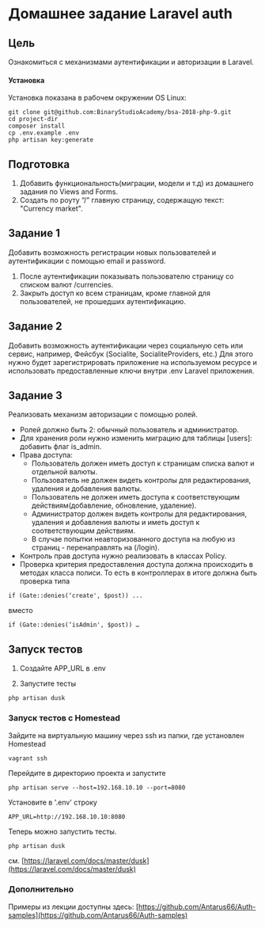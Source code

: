 # Домашнее задание Laravel auth

## Цель
Ознакомиться с механизмами аутентификации и авторизации в Laravel.

#### Установка

Установка показана в рабочем окружении OS Linux:

```
git clone git@github.com:BinaryStudioAcademy/bsa-2018-php-9.git
cd project-dir
composer install
cp .env.example .env
php artisan key:generate
```

## Подготовка

1. Добавить функциональность(миграции, модели и т.д) из домашнего задания по Views and Forms.
2. Создать по роуту “/” главную страницу, содержащую текст: "Currency market".

## Задание 1

Добавить возможность регистрации новых пользователей и аутентификации с помощью email и password.
    
1. После аутентификации показывать пользователю страницу со списком валют /currencies.
2. Закрыть доступ ко всем страницам, кроме главной для пользователей, не прошедших аутентификацию.

## Задание 2

Добавить возможность аутентификации через социальную сеть или сервис, например, Фейсбук (Socialite, SocialiteProviders, etc.)
Для этого нужно будет зарегистрировать приложение на используемом ресурсе и использовать предоставленные ключи внутри .env Laravel приложения.

## Задание 3

Реализовать механизм авторизации с помощью ролей. 

- Ролей должно быть 2: обычный пользователь и администратор. 
- Для хранения роли нужно изменить миграцию для таблицы [users]: добавить флаг is_admin.
- Права доступа:
    - Пользователь должен иметь доступ к страницам списка валют и отдельной валюты.
    - Пользователь не должен видеть контролы для редактирования, удаления и добавления валюты.
    - Пользователь не должен иметь доступа к соответствующим действиям(добавление, обновление, удаление).
    - Администратор должен видеть контролы для редактирования, удаления и добавления валюты и иметь доступ к соответствующим действиям.
    - В случае попытки неавторизованного доступа на любую из страниц - перенаправлять на (/login).
- Контроль прав доступа нужно реализовать в классах Policy.
- Проверка критерия предоставления доступа должна происходить в методах класса полиси.
То есть в контроллерах в итоге должна быть проверка типа
```
if (Gate::denies(‘create', $post)) ...
```

вместо
```
if (Gate::denies(‘isAdmin', $post)) …
```

## Запуск тестов

1. Создайте APP_URL в .env

2. Запустите тесты
```
php artisan dusk
```

### Запуск тестов c Homestead

Зайдите на виртуальную машину через ssh из папки, где установлен Homestead
```
vagrant ssh
```

Перейдите в директорию проекта и запустите
```
php artisan serve --host=192.168.10.10 --port=8080
```

Установите в '.env' строку
```
APP_URL=http://192.168.10.10:8080
```

Теперь можно запустить тесты.
```
php artisan dusk
```

см. [https://laravel.com/docs/master/dusk](https://laravel.com/docs/master/dusk)

### Дополнительно
Примеры из лекции доступны здесь: [https://github.com/Antarus66/Auth-samples](https://github.com/Antarus66/Auth-samples)
